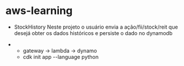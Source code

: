 # aws-learning

* StockHistory
Neste projeto o usuário envia a ação/fii/stock/reit que desejá obter os dados históricos e persiste o dado no dynamodb


* - gateway -> lambda -> dynamo
  * cdk init app --language python
